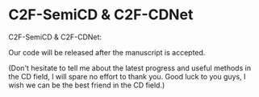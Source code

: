 # C2F-SemiCD & C2F-CDNet
C2F-SemiCD & C2F-CDNet:

Our code will be released after the manuscript is accepted.

(Don't hesitate to tell me about the latest progress and useful methods in the CD field, I will spare no effort to thank you. Good luck to you guys, I wish we can be the best friend in the CD field.)
